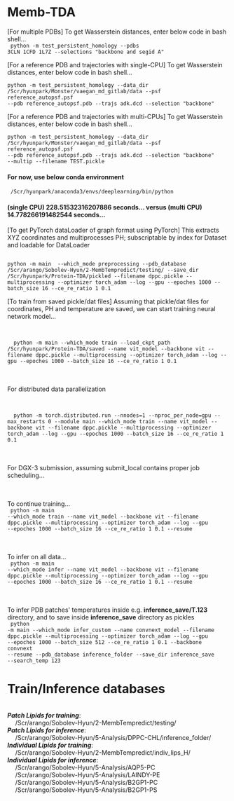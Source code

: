 # Memb-TDA



[For multiple PDBs] To get Wasserstein distances, enter below code in bash shell... </br>
<code>
python -m test_persistent_homology --pdbs 3CLN 1CFD 1L7Z --selections "backbone and segid A" 
</code>

[For a reference PDB and trajectories with single-CPU] To get Wasserstein distances, enter below code in bash shell... </br>
<code>
python -m test_persistent_homology --data_dir /Scr/hyunpark/Monster/vaegan_md_gitlab/data --psf reference_autopsf.psf --pdb reference_autopsf.pdb --trajs adk.dcd --selection "backbone"
</code>

[For a reference PDB and trajectories with multi-CPUs] To get Wasserstein distances, enter below code in bash shell... </br>
<code>
python -m test_persistent_homology --data_dir /Scr/hyunpark/Monster/vaegan_md_gitlab/data --psf reference_autopsf.psf --pdb reference_autopsf.pdb --trajs adk.dcd --selection "backbone" --multip --filename TEST.pickle
</code>

#### For now, use below conda environment
<code> /Scr/hyunpark/anaconda3/envs/deeplearning/bin/python </code>

#### (single CPU) 228.51532316207886 seconds... versus (multi CPU) 14.778266191482544 seconds... <br>

[To get PyTorch dataLoader of graph format using PyTorch] This extracts XYZ coordinates and multiprocesses PH; subscriptable by index for Dataset and loadable for DataLoader </br>

<code>
python -m main  --which_mode preprocessing --pdb_database /Scr/arango/Sobolev-Hyun/2-MembTempredict/testing/ --save_dir /Scr/hyunpark/Protein-TDA/pickled --filename dppc.pickle --multiprocessing --optimizer torch_adam --log --gpu --epoches 1000 --batch_size 16 --ce_re_ratio 1 0.1 
</code>

[To train from saved pickle/dat files] Assuming that pickle/dat files for coordinates, PH and temperature are saved, we can start training neural network model...</br>


</br>
<code>
  python -m main --which_mode train --load_ckpt_path /Scr/hyunpark/Protein-TDA/saved --name vit_model --backbone vit --filename dppc.pickle --multiprocessing --optimizer torch_adam --log --gpu --epoches 1000 --batch_size 16 --ce_re_ratio 1 0.1
</code>

<br><br> For distributed data parallelization <br>


</br>
<code>
  python -m torch.distributed.run --nnodes=1 --nproc_per_node=gpu --max_restarts 0 --module main --which_mode train --name vit_model --backbone vit --filename dppc.pickle --multiprocessing --optimizer torch_adam --log --gpu --epoches 1000 --batch_size 16 --ce_re_ratio 1 0.1
</code>
  
<br><br> For DGX-3 submission, assuming submit_local contains proper job scheduling...<br>

<br><br> To continue training...<br>
<code>
python -m main --which_mode train --name vit_model --backbone vit --filename dppc.pickle --multiprocessing --optimizer torch_adam --log --gpu --epoches 1000 --batch_size 16 --ce_re_ratio 1 0.1 --resume
</code>

<br><br> To infer on all data...<br>
<code>
python -m main --which_mode infer --name vit_model --backbone vit --filename dppc.pickle --multiprocessing --optimizer torch_adam --log --gpu --epoches 1000 --batch_size 16 --ce_re_ratio 1 0.1 --resume
</code>

<br><br> To infer PDB patches' temperatures inside e.g. **inference_save/T.123** directory, and to save inside **inference_save** directory as pickles<br>
<code>
python -m main --which_mode infer_custom --name convnext_model --filename dppc.pickle --multiprocessing --optimizer torch_adam --log --gpu --epoches 1000 --batch_size 512 --ce_re_ratio 1 0.1 --backbone convnext --resume --pdb_database inference_folder --save_dir inference_save --search_temp 123
</code>

# Train/Inference databases
<br> ***Patch Lipids for training***:
<br>    &ensp;&ensp; /Scr/arango/Sobolev-Hyun/2-MembTempredict/testing/
<br> ***Patch Lipids for inference***:
<br>    &ensp;&ensp; /Scr/arango/Sobolev-Hyun/5-Analysis/DPPC-CHL/inference_folder/
<br> ***Individual Lipids for training***:
<br>    &ensp;&ensp; /Scr/arango/Sobolev-Hyun/2-MembTempredict/indiv_lips_H/
<br> ***Individual Lipids for inference***: 
<br>    &ensp;&ensp; /Scr/arango/Sobolev-Hyun/5-Analysis/AQP5-PC
<br>    &ensp;&ensp; /Scr/arango/Sobolev-Hyun/5-Analysis/LAINDY-PE
<br>    &ensp;&ensp; /Scr/arango/Sobolev-Hyun/5-Analysis/B2GP1-PC
<br>    &ensp;&ensp; /Scr/arango/Sobolev-Hyun/5-Analysis/B2GP1-PS
